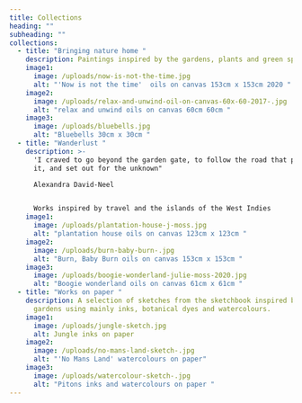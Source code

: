 ```yaml
---
title: Collections
heading: ""
subheading: ""
collections:
  - title: "Bringing nature home "
    description: Paintings inspired by the gardens, plants and green spaces of Cornwall
    image1:
      image: /uploads/now-is-not-the-time.jpg
      alt: "'Now is not the time'  oils on canvas 153cm x 153cm 2020 "
    image2:
      image: /uploads/relax-and-unwind-oil-on-canvas-60x-60-2017-.jpg
      alt: "relax and unwind oils on canvas 60cm 60cm "
    image3:
      image: /uploads/bluebells.jpg
      alt: "Bluebells 30cm x 30cm "
  - title: "Wanderlust "
    description: >-
      'I craved to go beyond the garden gate, to follow the road that passed by
      it, and set out for the unknown"

      Alexandra David-Neel  


      Works inspired by travel and the islands of the West Indies 
    image1:
      image: /uploads/plantation-house-j-moss.jpg
      alt: "plantation house oils on canvas 123cm x 123cm "
    image2:
      image: /uploads/burn-baby-burn-.jpg
      alt: "Burn, Baby Burn oils on canvas 153cm x 153cm "
    image3:
      image: /uploads/boogie-wonderland-julie-moss-2020.jpg
      alt: "Boogie wonderland oils on canvas 61cm x 61cm "
  - title: "Works on paper "
    description: A selection of sketches from the sketchbook inspired by travel and
      gardens using mainly inks, botanical dyes and watercolours.
    image1:
      image: /uploads/jungle-sketch.jpg
      alt: Jungle inks on paper
    image2:
      image: /uploads/no-mans-land-sketch-.jpg
      alt: "'No Mans Land' watercolours on paper"
    image3:
      image: /uploads/watercolour-sketch-.jpg
      alt: "Pitons inks and watercolours on paper "
---
```

